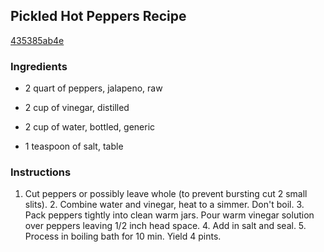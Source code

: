 ## Pickled Hot Peppers Recipe

[435385ab4e](http://cookeatshare.com/recipes/pickled-hot-peppers-29624)

### Ingredients

 - 2 quart of peppers, jalapeno, raw

 - 2 cup of vinegar, distilled

 - 2 cup of water, bottled, generic

 - 1 teaspoon of salt, table

### Instructions

1. Cut peppers or possibly leave whole (to prevent bursting cut 2 small slits). 2. Combine water and vinegar, heat to a simmer. Don't boil. 3. Pack peppers tightly into clean warm jars. Pour warm vinegar solution over peppers leaving 1/2 inch head space. 4. Add in salt and seal. 5. Process in boiling bath for 10 min. Yield 4 pints.